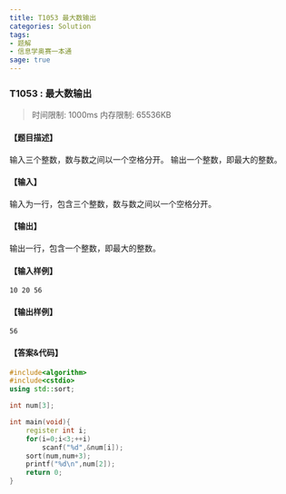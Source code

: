 ```yaml
---
title: T1053 最大数输出
categories: Solution
tags:
- 题解
- 信息学奥赛一本通
sage: true
---
```


### T1053 : 最大数输出

> 时间限制: $1000 \text{ms}$ 内存限制: $65536 \text{KB}$

<!-- more -->

#### 【题目描述】

输入三个整数，数与数之间以一个空格分开。 输出一个整数，即最大的整数。

#### 【输入】

输入为一行，包含三个整数，数与数之间以一个空格分开。

#### 【输出】

输出一行，包含一个整数，即最大的整数。

#### 【输入样例】

```
10 20 56
```

#### 【输出样例】

```
56
```

#### 【答案&代码】

```cpp
#include<algorithm>
#include<cstdio>
using std::sort;

int num[3];

int main(void){
    register int i;
    for(i=0;i<3;++i)
        scanf("%d",&num[i]);
    sort(num,num+3);
    printf("%d\n",num[2]);  
    return 0;
}
```
